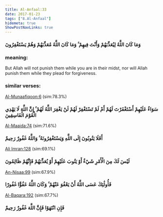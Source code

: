 ```yaml
---
title: Al-Anfaal:33
date: 2017-01-23
tags: ["8.Al-Anfaal"]
hidemeta: true 
ShowPostNavLinks: true 
---
```

### وَمَا كَانَ اللَّهُ لِيُعَذِّبَهُمْ وَأَنْتَ فِيهِمْ ۚ وَمَا كَانَ اللَّهُ مُعَذِّبَهُمْ وَهُمْ يَسْتَغْفِرُونَ
### meaning: 
But Allah will not punish them while you are in their midst, nor will Allah punish them while they plead for forgiveness.
### similar verses: 

[Al-Munaafiqoon:6](/63/6) (sim:78.3%)

### سَوَاءٌ عَلَيْهِمْ أَسْتَغْفَرْتَ لَهُمْ أَمْ لَمْ تَسْتَغْفِرْ لَهُمْ لَنْ يَغْفِرَ اللَّهُ لَهُمْ ۚ إِنَّ اللَّهَ لَا يَهْدِي الْقَوْمَ الْفَاسِقِينَ

[Al-Maaida:74](/5/74) (sim:71.6%)

### أَفَلَا يَتُوبُونَ إِلَى اللَّهِ وَيَسْتَغْفِرُونَهُ ۚ وَاللَّهُ غَفُورٌ رَحِيمٌ

[Ali Imran:128](/3/128) (sim:69.1%)

### لَيْسَ لَكَ مِنَ الْأَمْرِ شَيْءٌ أَوْ يَتُوبَ عَلَيْهِمْ أَوْ يُعَذِّبَهُمْ فَإِنَّهُمْ ظَالِمُونَ

[An-Nisaa:99](/4/99) (sim:67.9%)

### فَأُولَٰئِكَ عَسَى اللَّهُ أَنْ يَعْفُوَ عَنْهُمْ ۚ وَكَانَ اللَّهُ عَفُوًّا غَفُورًا

[Al-Baqara:192](/2/192) (sim:67.7%)

### فَإِنِ انْتَهَوْا فَإِنَّ اللَّهَ غَفُورٌ رَحِيمٌ
